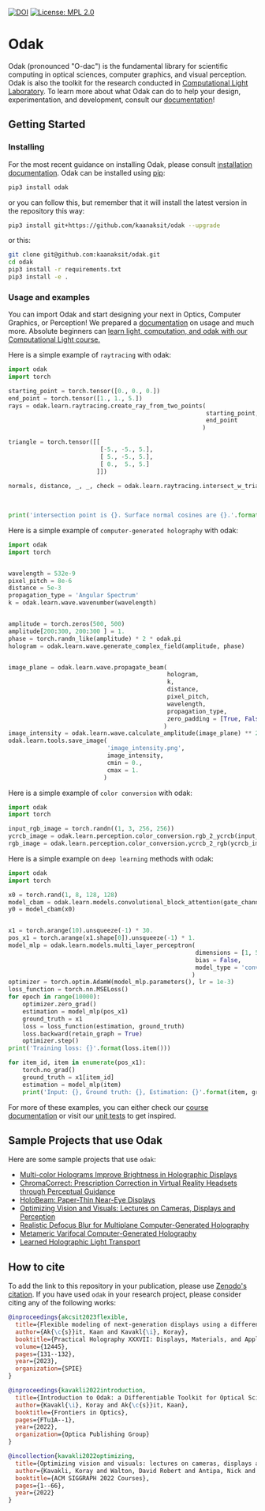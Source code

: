 [![DOI](https://zenodo.org/badge/3987171.svg)](https://zenodo.org/badge/latestdoi/3987171) 
[![License: MPL 2.0](https://img.shields.io/badge/License-MPL%202.0-brightgreen.svg)](https://opensource.org/licenses/MPL-2.0) 


# Odak
Odak (pronounced "O-dac") is the fundamental library for scientific computing in optical sciences, computer graphics, and visual perception.
Odak is also the toolkit for the research conducted in [Computational Light Laboratory](https://complightlab.com).
To learn more about what Odak can do to help your design, experimentation, and development, consult our [documentation](https://kaanaksit.github.io/odak/)!


## Getting Started

### Installing
For the most recent guidance on installing Odak, please consult [installation documentation](https://kaanaksit.github.io/odak/odak/installation/).
Odak can be installed using [pip](https://pypi.org/project/pip):

```bash
pip3 install odak
```
or you can follow this, but remember that it will install the latest version in the repository this way:

```bash
pip3 install git+https://github.com/kaanaksit/odak --upgrade
```

or this:

```bash
git clone git@github.com:kaanaksit/odak.git
cd odak
pip3 install -r requirements.txt
pip3 install -e .
```

### Usage and examples
You can import Odak and start designing your next in Optics, Computer Graphics, or Perception! 
We prepared a [documentation](https://kaanaksit.com/odak/) on usage and much more.
Absolute beginners can [learn light, computation, and odak with our Computational Light course.](https://kaanaksit.com/odak/course)

Here is a simple example of `raytracing` with odak:

```python
import odak
import torch

starting_point = torch.tensor([0., 0., 0.])
end_point = torch.tensor([1., 1., 5.])
rays = odak.learn.raytracing.create_ray_from_two_points(
                                                        starting_point,
                                                        end_point
                                                       )

triangle = torch.tensor([[
                          [-5., -5., 5.],
                          [ 5., -5., 5.],
                          [ 0.,  5., 5.]
                         ]])

normals, distance, _, _, check = odak.learn.raytracing.intersect_w_triangle(
                                                                            rays,
                                                                            triangle
                                                                           )
print('intersection point is {}. Surface normal cosines are {}.'.format(normals[0, 0], normals[0, 1]))
```

Here is a simple example of `computer-generated holography` with odak:
```python
import odak
import torch


wavelength = 532e-9
pixel_pitch = 8e-6 
distance = 5e-3
propagation_type = 'Angular Spectrum'
k = odak.learn.wave.wavenumber(wavelength)


amplitude = torch.zeros(500, 500)
amplitude[200:300, 200:300 ] = 1.
phase = torch.randn_like(amplitude) * 2 * odak.pi
hologram = odak.learn.wave.generate_complex_field(amplitude, phase)


image_plane = odak.learn.wave.propagate_beam(
                                             hologram,
                                             k,
                                             distance,
                                             pixel_pitch,
                                             wavelength,
                                             propagation_type,
                                             zero_padding = [True, False, True]
                                            )
image_intensity = odak.learn.wave.calculate_amplitude(image_plane) ** 2 
odak.learn.tools.save_image(
                            'image_intensity.png', 
                            image_intensity, 
                            cmin = 0., 
                            cmax = 1.
                           )
```

Here is a simple example of `color conversion` with odak:
```python
import odak
import torch

input_rgb_image = torch.randn((1, 3, 256, 256))
ycrcb_image = odak.learn.perception.color_conversion.rgb_2_ycrcb(input_rgb_image)
rgb_image = odak.learn.perception.color_conversion.ycrcb_2_rgb(ycrcb_image)
```

Here is a simple example on `deep learning` methods with odak:
```python
import odak
import torch

x0 = torch.rand(1, 8, 128, 128)
model_cbam = odak.learn.models.convolutional_block_attention(gate_channels = 8)
y0 = model_cbam(x0)


x1 = torch.arange(10).unsqueeze(-1) * 30.
pos_x1 = torch.arange(x1.shape[0]).unsqueeze(-1) * 1.
model_mlp = odak.learn.models.multi_layer_perceptron(
                                                     dimensions = [1, 5, 1],
                                                     bias = False,
                                                     model_type = 'conventional'
                                                    )
optimizer = torch.optim.AdamW(model_mlp.parameters(), lr = 1e-3)
loss_function = torch.nn.MSELoss()
for epoch in range(10000):
    optimizer.zero_grad()
    estimation = model_mlp(pos_x1)
    ground_truth = x1
    loss = loss_function(estimation, ground_truth)
    loss.backward(retain_graph = True)
    optimizer.step()
print('Training loss: {}'.format(loss.item()))

for item_id, item in enumerate(pos_x1):
    torch.no_grad()
    ground_truth = x1[item_id]
    estimation = model_mlp(item)
    print('Input: {}, Ground truth: {}, Estimation: {}'.format(item, ground_truth, estimation))
```

For more of these examples, you can either check our [course documentation](https://kaanaksit.com/odak/course) or visit our [unit tests](https://github.com/kaanaksit/odak/tree/master/test) to get inspired.

## Sample Projects that use Odak
Here are some sample projects that use `odak`:

* [Multi-color Holograms Improve Brightness in Holographic Displays](https://complightlab.com/publications/multi_color/)
* [ChromaCorrect: Prescription Correction in Virtual Reality Headsets through Perceptual Guidance](http://complightlab.com/ChromaCorrect/)
* [HoloBeam: Paper-Thin Near-Eye Displays](https://complightlab.com/publications/holobeam/)
* [Optimizing Vision and Visuals: Lectures on Cameras, Displays and Perception](https://complightlab.com/teaching/siggraph2022_optimizing_vision_and_visuals/)
* [Realistic Defocus Blur for Multiplane Computer-Generated Holography](https://complightlab.com/publications/realistic_defocus_cgh/)
* [Metameric Varifocal Computer-Generated Holography](https://github.com/complight/metameric_holography)
* [Learned Holographic Light Transport](https://github.com/complight/realistic_holography)


## How to cite
To add the link to this repository in your publication, please use [Zenodo's citation](https://zenodo.org/badge/latestdoi/3987171). 
If you have used `odak` in your research project, please consider citing any of the following works:


```bibtex
@inproceedings{akcsit2023flexible,
  title={Flexible modeling of next-generation displays using a differentiable toolkit},
  author={Ak{\c{s}}it, Kaan and Kavakl{\i}, Koray},
  booktitle={Practical Holography XXXVII: Displays, Materials, and Applications},
  volume={12445},
  pages={131--132},
  year={2023},
  organization={SPIE}
}
```

```bibtex
@inproceedings{kavakli2022introduction,
  title={Introduction to Odak: a Differentiable Toolkit for Optical Sciences, Vision Sciences and Computer Graphics},
  author={Kavakl{\i}, Koray and Ak{\c{s}}it, Kaan},
  booktitle={Frontiers in Optics},
  pages={FTu1A--1},
  year={2022},
  organization={Optica Publishing Group}
}
```

```bibtex
@incollection{kavakli2022optimizing,
  title={Optimizing vision and visuals: lectures on cameras, displays and perception},
  author={Kavakli, Koray and Walton, David Robert and Antipa, Nick and Mantiuk, Rafa{\l} and Lanman, Douglas and Ak{\c{s}}it, Kaan},
  booktitle={ACM SIGGRAPH 2022 Courses},
  pages={1--66},
  year={2022}
}

```
